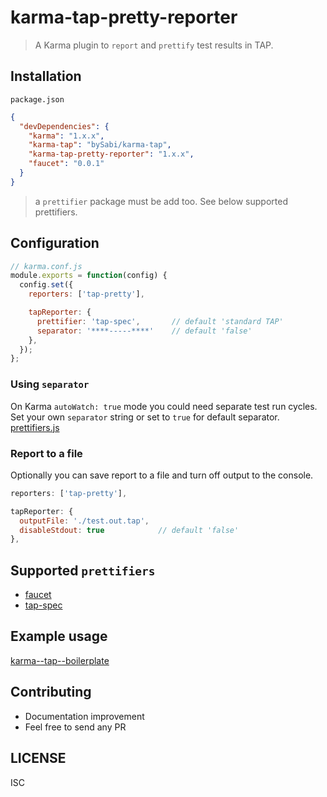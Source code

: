 # karma-tap-pretty-reporter
> A Karma plugin to `report` and `prettify` test results in TAP.

## Installation

`package.json`
```json
{
  "devDependencies": {
    "karma": "1.x.x",
    "karma-tap": "bySabi/karma-tap",
    "karma-tap-pretty-reporter": "1.x.x",
    "faucet": "0.0.1"
  }
}
```
> a `prettifier` package must be add too. See below supported prettifiers.


## Configuration
```js
// karma.conf.js
module.exports = function(config) {
  config.set({
    reporters: ['tap-pretty'],

    tapReporter: {
      prettifier: 'tap-spec',       // default 'standard TAP'
      separator: '****-----****'    // default 'false'
    },
  });
};
```

### Using `separator`
On Karma `autoWatch: true` mode you could need separate test run cycles. Set your own `separator` string or set to `true` for default separator. [prettifiers.js](https://github.com/bySabi/karma-tap-pretty-reporter/blob/master/src/prettifiers.js)

### Report to a file
Optionally you can save report to a file and turn off output to the console.
```js
reporters: ['tap-pretty'],

tapReporter: {
  outputFile: './test.out.tap',
  disableStdout: true            // default 'false'
},
```

## Supported `prettifiers`
* [faucet](https://github.com/substack/faucet)
* [tap-spec](https://github.com/scottcorgan/tap-spec)

## Example usage
[karma--tap--boilerplate](https://github.com/bySabi/karma--tap--boilerplate)

## Contributing
* Documentation improvement
* Feel free to send any PR

## LICENSE
ISC
